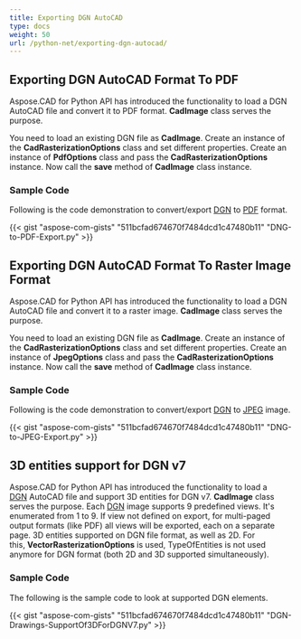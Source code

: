 ```yaml
---
title: Exporting DGN AutoCAD
type: docs
weight: 50
url: /python-net/exporting-dgn-autocad/
---
```


## **Exporting DGN AutoCAD Format To PDF**

Aspose.CAD for Python API has introduced the functionality to load a DGN AutoCAD file and convert it to PDF format. **CadImage** class serves the purpose.

You need to load an existing DGN file as **CadImage**. Create an instance of the **CadRasterizationOptions** class and set different properties. Create an instance of **PdfOptions** class and pass the **CadRasterizationOptions** instance. Now call the **save** method of **CadImage** class instance.

### Sample Code

Following is the code demonstration to convert/export [DGN](https://docs.fileformat.com/cad/dgn/) to [PDF](https://docs.fileformat.com/pdf/) format.


{{< gist "aspose-com-gists" "511bcfad674670f7484dcd1c47480b11" "DNG-to-PDF-Export.py" >}}


## **Exporting DGN AutoCAD Format To Raster Image Format**

Aspose.CAD for Python API has introduced the functionality to load a DGN AutoCAD file and convert it to a raster image. **CadImage** class serves the purpose.

You need to load an existing DGN file as **CadImage**. Create an instance of the **CadRasterizationOptions** class and set different properties. Create an instance of **JpegOptions** class and pass the **CadRasterizationOptions** instance. Now call the **save** method of **CadImage** class instance.

### Sample Code

Following is the code demonstration to convert/export [DGN](https://docs.fileformat.com/cad/dgn/) to [JPEG](https://docs.fileformat.com/image/jpeg/) image.

{{< gist "aspose-com-gists" "511bcfad674670f7484dcd1c47480b11" "DNG-to-JPEG-Export.py" >}}

## **3D entities support for DGN v7**

Aspose.CAD for Python API has introduced the functionality to load a [DGN](https://docs.fileformat.com/cad/dgn/) AutoCAD file and support 3D entities for DGN v7. **CadImage** class serves the purpose. Each [DGN](https://docs.fileformat.com/cad/dgn/) image supports 9 predefined views. It's enumerated from 1 to 9. If view not defined on export, for multi-paged output formats (like PDF) all views will be exported, each on a separate page. 3D entities supported on DGN file format, as well as 2D. For this, **VectorRasterizationOptions** is used, TypeOfEntities is not used anymore for DGN format (both 2D and 3D supported simultaneously).

### Sample Code

The following is the sample code to look at supported DGN elements.


{{< gist "aspose-com-gists" "511bcfad674670f7484dcd1c47480b11" "DGN-Drawings-SupportOf3DForDGNV7.py" >}}
